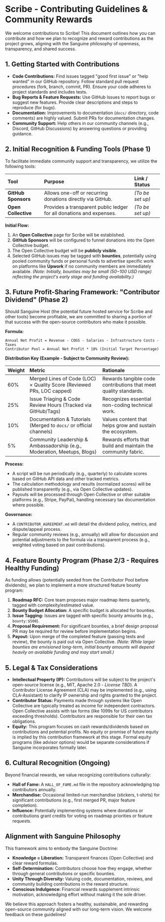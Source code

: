 # Scribe - Contributing Guidelines & Community Rewards

We welcome contributions to Scribe! This document outlines how you can contribute and how we plan to recognize and reward contributions as the project grows, aligning with the Sanguine philosophy of openness, transparency, and shared success.

## 1. Getting Started with Contributions

*   **Code Contributions:** Find issues tagged "good first issue" or "help wanted" in our GitHub repository. Follow standard pull request procedures (fork, branch, commit, PR). Ensure your code adheres to project standards and includes tests.
*   **Bug Reports & Feature Requests:** Use GitHub Issues to report bugs or suggest new features. Provide clear descriptions and steps to reproduce (for bugs).
*   **Documentation:** Improvements to documentation (`docs/` directory, code comments) are highly valued. Submit PRs for documentation changes.
*   **Community Support:** Help others in our community channels (e.g., Discord, GitHub Discussions) by answering questions or providing guidance.

## 2. Initial Recognition & Funding Tools (Phase 1)

To facilitate immediate community support and transparency, we utilize the following tools:

| Tool              | Purpose                                                                 | Link / Status        |
| :---------------- | :---------------------------------------------------------------------- | :------------------- |
| **GitHub Sponsors** | Allows one-off or recurring donations directly via GitHub.              | *(To be set up)*     |
| **Open Collective** | Provides a transparent public ledger for all donations and expenses.    | *(To be set up)*     |

**Initial Flow:**

1.  An **Open Collective** page for Scribe will be established.
2.  **GitHub Sponsors** will be configured to funnel donations into the Open Collective budget.
3.  The Open Collective budget will be **publicly visible**.
4.  Selected GitHub issues may be tagged with **bounties**, potentially using pooled community funds or personal funds to advertise specific work on platforms like **Upwork** if no community members are immediately available.
    *(Note: Initially, bounties may be small ($50-$100 USD range) reflecting the project's early stage and funding availability.)*

## 3. Future Profit-Sharing Framework: "Contributor Dividend" (Phase 2)

Should Sanguine Host (the potential future hosted service for Scribe and other tools) become profitable, we are committed to sharing a portion of that success with the open-source contributors who make it possible.

**Formula:**

```
Annual Net Profit = Revenue - COGS - Salaries - Infrastructure Costs - Taxes
Contributor Pool = Annual Net Profit * 10% (Initial Target Percentage)
```

**Distribution Key (Example - Subject to Community Review):**

| Weight | Metric                                                       | Rationale                                                    |
| :----- | :----------------------------------------------------------- | :----------------------------------------------------------- |
| 60%    | Merged Lines of Code (LOC) × Quality Score (Reviewed PRs, LOC capped) | Rewards tangible code contributions that meet quality standards. |
| 25%    | Issue Triaging & Code Review Hours (Tracked via GitHub/Tags) | Recognizes essential non-coding technical work.              |
| 10%    | Documentation & Tutorials (Merged to `docs/` or official channels) | Values content that helps grow and sustain the ecosystem.    |
| 5%     | Community Leadership & Ambassadorship (e.g., Moderation, Meetups, Blogs) | Rewards efforts that build and maintain the community fabric. |

**Process:**

*   A script will be run periodically (e.g., quarterly) to calculate scores based on GitHub API data and other tracked metrics.
*   The calculation methodology and results (normalized scores) will be published transparently (e.g., via Open Collective updates).
*   Payouts will be processed through Open Collective or other suitable platforms (e.g., Stripe, PayPal), handling necessary tax documentation where possible.

**Governance:**

*   A `CONTRIBUTOR_AGREEMENT.md` will detail the dividend policy, metrics, and dispute/appeal process.
*   Regular community reviews (e.g., annually) will allow for discussion and potential adjustments to the formula via a transparent process (e.g., weighted voting based on past contributions).

## 4. Feature Bounty Program (Phase 2/3 - Requires Healthy Funding)

As funding allows (potentially seeded from the Contributor Pool before dividends), we plan to implement a more structured feature bounty program:

1.  **Roadmap RFC:** Core team proposes major roadmap items quarterly, tagged with complexity/estimated value.
2.  **Bounty Budget Allocation:** A specific budget is allocated for bounties.
3.  **Issue Tagging:** Issues are tagged with specific bounty amounts (e.g., `bounty:$500`).
4.  **Proposal Requirement:** For significant bounties, a brief design proposal PR may be required for review before implementation begins.
5.  **Payout:** Upon merge of the completed feature (passing tests and review), the bounty is paid out via Open Collective.
    *(Note: While larger bounties are envisioned long-term, initial bounty amounts will depend heavily on available funding and may start small.)*

## 5. Legal & Tax Considerations

*   **Intellectual Property (IP):** Contributions will be subject to the project's open-source license (e.g., MIT, Apache 2.0 - *License TBD*). A Contributor License Agreement (CLA) may be implemented (e.g., using CLA-Assistant) to clarify IP ownership and rights granted to the project.
*   **Contributor Status:** Payments made through systems like Open Collective are typically treated as income for independent contractors. Open Collective assists with tax forms (like 1099s for US contributors exceeding thresholds). Contributors are responsible for their own tax obligations.
*   **Equity:** This program focuses on cash rewards/dividends based on contributions and potential profits. No equity or promise of future equity is implied by this contribution framework at this stage. Formal equity programs (like advisor options) would be separate considerations if Sanguine incorporates formally later.

## 6. Cultural Recognition (Ongoing)

Beyond financial rewards, we value recognizing contributions culturally:

*   **Hall of Fame:** A `HALL_OF_FAME.md` file in the repository acknowledging top contributors annually.
*   **Merchandise:** Occasional limited-run merchandise (stickers, t-shirts) for significant contributions (e.g., first merged PR, major feature completion).
*   **Influence:** Potentially implementing systems where donations or contributions grant credits for voting on roadmap priorities or feature requests.

## Alignment with Sanguine Philosophy

This framework aims to embody the Sanguine Doctrine:

*   **Knowledge = Liberation:** Transparent finances (Open Collective) and clear reward formulas.
*   **Self-Determination:** Contributors choose how they engage, whether through general contributions or specific bounties.
*   **Unity Through Diversity:** Valuing code, documentation, reviews, and community building contributions in the reward structure.
*   **Conscious Indulgence:** Financial rewards supplement intrinsic motivation, acknowledging effort without making it the sole driver.

We believe this approach fosters a healthy, sustainable, and rewarding open-source community aligned with our long-term vision. We welcome feedback on these guidelines!